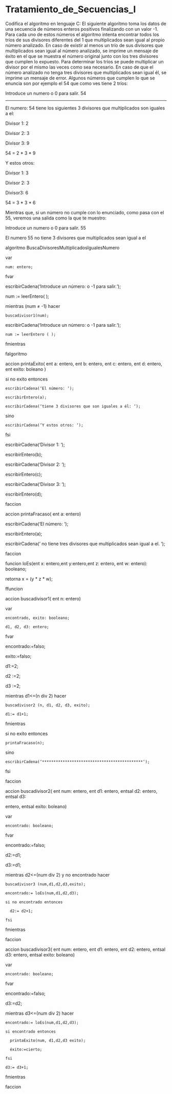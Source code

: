 # Tratamiento_de_Secuencias_I

Codifica el algoritmo en lenguaje C:
El siguiente algoritmo toma los datos de una secuencia de números enteros positivos
finalizando con un valor -1. Para cada uno de estos números el algoritmo intenta encontrar
todos los tríos de sus divisores diferentes del 1 que multiplicados sean igual al propio
número analizado. En caso de existir al menos un trío de sus divisores que multiplicados
sean igual al número analizado, se imprime un mensaje de éxito en el que se muestra el
número original junto con los tres divisores que cumplen lo expuesto. Para determinar los
tríos se puede multiplicar un divisor por el mismo las veces como sea necesario. En caso de
que el número analizado no tenga tres divisores que multiplicados sean igual él, se imprime
un mensaje de error.
Algunos números que cumplen lo que se enuncia son por ejemplo el 54 que como ves tiene
2 tríos:

Introduce un numero o 0 para salir.
54

**********************************************************************************
El numero: 54 tiene los siguientes 3 divisores que multiplicados son iguales a el:

Divisor 1: 2

Divisor 2: 3

Divisor 3: 9

54 = 2 * 3 * 9


Y estos otros:

Divisor 1: 3

Divisor 2: 3

Divisor3: 6

54 = 3 * 3 * 6

Mientras que, si un número no cumple con lo enunciado, como pasa con el 55, veremos una
salida como la que te muestro:

Introduce un numero o 0 para salir.
55

El numero 55 no tiene 3 divisores que multiplicados sean igual a el

algoritmo BuscaDivisoresMultiplicadosIgualesNumero

  var
  
    num: entero;
  
  fvar
  
  escribirCadena(‘Introduce un número: o -1 para salir.‘);
  
  num := leerEntero( );
  
  mientras (num ≠ -1) hacer
  
    buscadivisor1(num);
  
  escribirCadena(‘Introduce un número: o -1 para salir.‘);
  
    num := leerEntero ( );
  
  fmientras

falgoritmo


accion printaExito( ent a: entero, ent b: entero, ent c: entero, ent d: entero, ent exito:
boleano )

  si no exito entonces

    escribirCadena(‘El número: ‘);

    escribirEntero(a);

    escribirCadena(‘tiene 3 divisores que son iguales a él: ‘);

  sino

    escribirCadena(‘Y estos otros: ‘);

  fsi

  escribirCadena(‘Divisor 1: ‘);

  escribirEntero(b);

  escribirCadena(‘Divisor 2: ‘);

  escribirEntero(c);

  escribirCadena(‘Divisor 3: ‘);

  escribirEntero(d);

faccion


accion printaFracaso( ent a: entero)

  escribirCadena(‘El número: ‘);

  escribirEntero(a);

  escribirCadena(‘ no tiene tres divisores que multiplicados sean igual a el. ‘);

faccion


funcion loEs(ent x: entero,ent y:entero,ent z: entero, ent w: entero): booleano;

  retorna x = (y * z * w);

ffuncion


accion buscadivisor1( ent n: entero)
  
  var
  
    encontrado, exito: booleano;
  
    d1, d2, d3: entero;
  
  fvar
  
  encontrado:=falso;
  
  exito:=falso;
  
  d1:=2;
  
  d2 :=2;
  
  d3 :=2;
  
  mientras d1<=(n div 2) hacer
  
    buscadivisor2 (n, d1, d2, d3, exito);
  
    d1:= d1+1;
  
  fmientras
  
  si no exito entonces
  
    printaFracaso(n);
  
  sino
  
    escribirCadena(‘********************************************‘);
  
  fsi

faccion
  
  
accion buscadivisor2( ent num: entero, ent d1: entero, entsal d2: entero, entsal d3:
  
  entero, entsal exito: boleano)
  
  var
  
    encontrado: booleano;
  
  fvar
  
  encontrado:=falso;
  
  d2:=d1;
  
  d3:=d1;
  
  mientras d2<=(num div 2) y no encontrado hacer
  
    buscadivisor3 (num,d1,d2,d3,exito);
  
    encontrado:= loEs(num,d1,d2,d3);
  
    si no encontrado entonces
  
      d2:= d2+1;
  
    fsi
  
  fmientras

faccion


accion buscadivisor3( ent num: entero, ent d1: entero, ent d2: entero, entsal d3: entero,
entsal exito: boleano)
  
  var
  
    encontrado: booleano;
  
  fvar
  
  encontrado:=falso;
  
  d3:=d2;
  
  mientras d3<=(num div 2) hacer
  
    encontrado:= loEs(num,d1,d2,d3);
  
    si encontrado entonces
  
      printaExito(num, d1,d2,d3 exito);
  
      éxito:=cierto;
  
    fsi
  
    d3:= d3+1;

  fmientras

faccion
